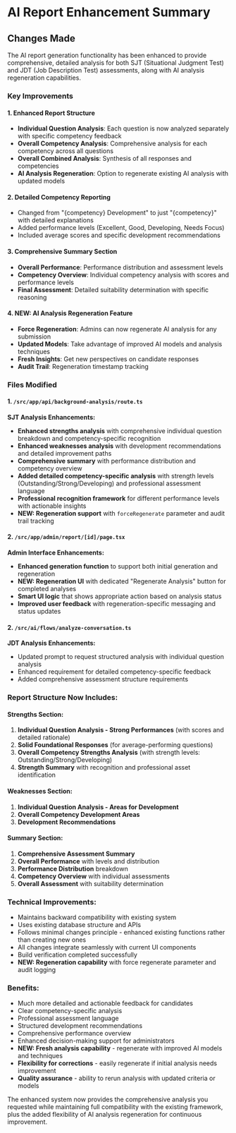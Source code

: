 # AI Report Enhancement Summary

## Changes Made

The AI report generation functionality has been enhanced to provide comprehensive, detailed analysis for both SJT (Situational Judgment Test) and JDT (Job Description Test) assessments, along with AI analysis regeneration capabilities.

### Key Improvements

#### 1. Enhanced Report Structure
- **Individual Question Analysis**: Each question is now analyzed separately with specific competency feedback
- **Overall Competency Analysis**: Comprehensive analysis for each competency across all questions
- **Overall Combined Analysis**: Synthesis of all responses and competencies
- **AI Analysis Regeneration**: Option to regenerate existing AI analysis with updated models

#### 2. Detailed Competency Reporting
- Changed from "{competency} Development" to just "{competency}" with detailed explanations
- Added performance levels (Excellent, Good, Developing, Needs Focus)
- Included average scores and specific development recommendations

#### 3. Comprehensive Summary Section
- **Overall Performance**: Performance distribution and assessment levels
- **Competency Overview**: Individual competency analysis with scores and performance levels
- **Final Assessment**: Detailed suitability determination with specific reasoning

#### 4. **NEW: AI Analysis Regeneration Feature**
- **Force Regeneration**: Admins can now regenerate AI analysis for any submission
- **Updated Models**: Take advantage of improved AI models and analysis techniques
- **Fresh Insights**: Get new perspectives on candidate responses
- **Audit Trail**: Regeneration timestamp tracking

### Files Modified

#### 1. `/src/app/api/background-analysis/route.ts`
**SJT Analysis Enhancements:**
- **Enhanced strengths analysis** with comprehensive individual question breakdown and competency-specific recognition
- **Enhanced weaknesses analysis** with development recommendations and detailed improvement paths
- **Comprehensive summary** with performance distribution and competency overview
- **Added detailed competency-specific analysis** with strength levels (Outstanding/Strong/Developing) and professional assessment language
- **Professional recognition framework** for different performance levels with actionable insights
- **NEW: Regeneration support** with `forceRegenerate` parameter and audit trail tracking

#### 2. `/src/app/admin/report/[id]/page.tsx`
**Admin Interface Enhancements:**
- **Enhanced generation function** to support both initial generation and regeneration
- **NEW: Regeneration UI** with dedicated "Regenerate Analysis" button for completed analyses
- **Smart UI logic** that shows appropriate action based on analysis status
- **Improved user feedback** with regeneration-specific messaging and status updates

#### 2. `/src/ai/flows/analyze-conversation.ts`
**JDT Analysis Enhancements:**
- Updated prompt to request structured analysis with individual question analysis
- Enhanced requirement for detailed competency-specific feedback
- Added comprehensive assessment structure requirements

### Report Structure Now Includes:

#### Strengths Section:
1. **Individual Question Analysis - Strong Performances** (with scores and detailed rationale)
2. **Solid Foundational Responses** (for average-performing questions)
3. **Overall Competency Strengths Analysis** (with strength levels: Outstanding/Strong/Developing)
4. **Strength Summary** with recognition and professional asset identification

#### Weaknesses Section:
1. **Individual Question Analysis - Areas for Development**
2. **Overall Competency Development Areas**
3. **Development Recommendations**

#### Summary Section:
1. **Comprehensive Assessment Summary**
2. **Overall Performance** with levels and distribution
3. **Performance Distribution** breakdown
4. **Competency Overview** with individual assessments
5. **Overall Assessment** with suitability determination

### Technical Improvements:
- Maintains backward compatibility with existing system
- Uses existing database structure and APIs
- Follows minimal changes principle - enhanced existing functions rather than creating new ones
- All changes integrate seamlessly with current UI components
- Build verification completed successfully
- **NEW: Regeneration capability** with force regenerate parameter and audit logging

### Benefits:
- Much more detailed and actionable feedback for candidates
- Clear competency-specific analysis
- Professional assessment language
- Structured development recommendations
- Comprehensive performance overview
- Enhanced decision-making support for administrators
- **NEW: Fresh analysis capability** - regenerate with improved AI models and techniques
- **Flexibility for corrections** - easily regenerate if initial analysis needs improvement
- **Quality assurance** - ability to rerun analysis with updated criteria or models

The enhanced system now provides the comprehensive analysis you requested while maintaining full compatibility with the existing framework, plus the added flexibility of AI analysis regeneration for continuous improvement.
